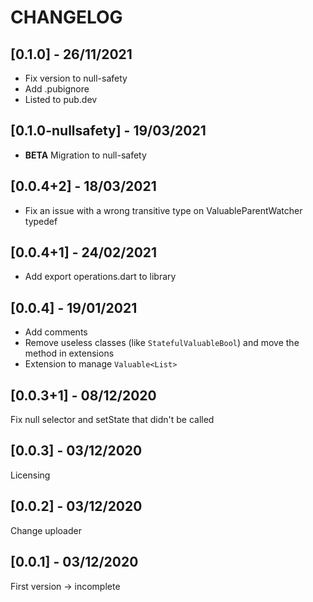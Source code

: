 # CHANGELOG

## [0.1.0] - 26/11/2021

- Fix version to null-safety
- Add .pubignore
- Listed to pub.dev

## [0.1.0-nullsafety] - 19/03/2021

- **BETA** Migration to null-safety

## [0.0.4+2] - 18/03/2021

- Fix an issue with a wrong transitive type on ValuableParentWatcher typedef

## [0.0.4+1] - 24/02/2021

- Add export operations.dart to library

## [0.0.4] - 19/01/2021

- Add comments
- Remove useless classes (like `StatefulValuableBool`) and move the method in extensions
- Extension to manage `Valuable<List>`

## [0.0.3+1] - 08/12/2020

Fix null selector and setState that didn't be called

## [0.0.3] - 03/12/2020

Licensing

## [0.0.2] - 03/12/2020

Change uploader

## [0.0.1] - 03/12/2020

First version -> incomplete
